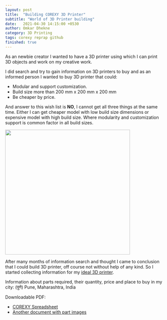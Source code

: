 ```yaml
---
layout: post
title:  "Building COREXY 3D Printer"
subtitle: "World of 3D Printer building"
date:   2021-04-30 14:15:00 +0530
author: Omkar Dhekne
category: 3D Printing
tags: corexy reprap github
finished: true
---
```


As an newbie creator I wanted to have a 3D printer using which I can print 3D objects and work on my creative work.

I did search and try to gain information on 3D printers to buy and as an informed person I wanted to buy 3D printer that could:
- Modular and support customization.
- Build size more than 200 mm x 200 mm x 200 mm
- Be cheaper by price.

And answer to this wish list is **NO**, I cannot get all three things at the same time.
Either I can get cheaper model with low build size dimensions  or expensive model with high build size.
Where modularity and customization support is common factor in all build sizes.

<img src="https://cdn.thingiverse.com/renders/3c/3a/c1/b0/50/e830a92070c436215ff6de43c477cdb4_preview_featured.jpg" width="400" height="400">

After many months of information search and thought I came to conclusion that I could build 3D printer, off course not without help of any kind.
So I started collecting information for my [ideal 3D printer](https://reprap.org/wiki/HyperCube).

Information about parts required, their quantity, price and place to buy in my city: (पुणे) Pune, Maharashtra, India

Downloadable PDF:
 - [COREXY Spreadsheet](https://github.com/ogdhekne/ogdhekne.github.io/raw/main/files/docs/COREXY_spreadsheet.pdf)
 - [Another document with part images](https://github.com/ogdhekne/ogdhekne.github.io/raw/main/files/docs/corexy-3d-printer.pdf)